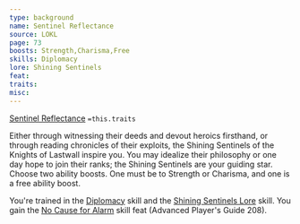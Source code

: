 ```yaml
---
type: background
name: Sentinel Reflectance 
source: LOKL
page: 73
boosts: Strength,Charisma,Free
skills: Diplomacy
lore: Shining Sentinels
feat: 
traits: 
misc: 
---
```


[Sentinel Reflectance](###%20Sentinel%20Reflectance)
`=this.traits`


Either through witnessing their deeds and devout heroics firsthand, or through reading chronicles of their exploits, the Shining Sentinels of the Knights of Lastwall inspire you. You may idealize their philosophy or one day hope to join their ranks; the Shining Sentinels are your guiding star. Choose two ability boosts. One must be to Strength or Charisma, and one is a free ability boost.

You're trained in the [Diplomacy](Diplomacy) skill and the [Shining Sentinels Lore](Shining%20Sentinels%20Lore) skill. You gain the [No Cause for Alarm](No%20Cause%20for%20Alarm) skill feat (Advanced Player's Guide 208).

